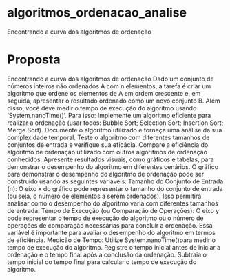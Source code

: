 # algoritmos_ordenacao_analise
Encontrando a curva dos algoritmos de ordenação

# Proposta 
Encontrando a curva dos algoritmos de ordenação
Dado um conjunto de números inteiros não ordenados A com n elementos, a tarefa é criar um algoritmo que ordene os elementos de A em ordem crescente e, em seguida, apresentar o resultado ordenado como um novo conjunto B. Além disso, você deve medir o tempo de execução do algoritmo usando ‘System.nanoTime()’.
Para isso:
Implemente um algoritmo eficiente para realizar a ordenação (usar todos: Bubble Sort; Selection Sort; Insertion Sort; Merge Sort).
Documente o algoritmo utilizado e forneça uma análise da sua complexidade temporal.
Teste o algoritmo com diferentes tamanhos de conjuntos de entrada e verifique sua eficácia.
Compare a eficiência do algoritmo de ordenação utilizado com outros algoritmos de ordenação conhecidos.
Apresente resultados visuais, como gráficos e tabelas, para demonstrar o desempenho do algoritmo em diferentes cenários.
O gráfico para demonstrar o desempenho do algoritmo de ordenação pode ser construído usando as seguintes variáveis:
Tamanho do Conjunto de Entrada (n): O eixo x do gráfico pode representar o tamanho do conjunto de entrada (ou seja, o número de elementos a serem ordenados). Isso permitirá analisar como o desempenho do algoritmo varia com diferentes tamanhos de entrada.
Tempo de Execução (ou Comparação de Operações): O eixo y pode representar o tempo de execução do algoritmo ou o número de operações de comparação necessárias para concluir a ordenação. Essa variável é importante para avaliar o desempenho do algoritmo em termos de eficiência.
Medição de Tempo: Utilize System.nanoTime()para medir o tempo de execução do algoritmo. Registre o tempo inicial antes de iniciar a ordenação e o tempo final após a conclusão da ordenação. Subtraia o tempo inicial do tempo final para calcular o tempo de execução do algoritmo.

